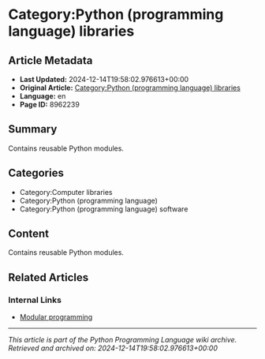 # Category:Python (programming language) libraries

## Article Metadata

- **Last Updated:** 2024-12-14T19:58:02.976613+00:00
- **Original Article:** [Category:Python (programming language) libraries](https://en.wikipedia.org/wiki/Category:Python_(programming_language)_libraries)
- **Language:** en
- **Page ID:** 8962239

## Summary

Contains reusable Python modules.

## Categories

- Category:Computer libraries
- Category:Python (programming language)
- Category:Python (programming language) software

## Content

Contains reusable Python modules.

## Related Articles

### Internal Links

- [Modular programming](https://en.wikipedia.org/wiki/Modular_programming)

---
_This article is part of the Python Programming Language wiki archive._
_Retrieved and archived on: 2024-12-14T19:58:02.976613+00:00_
